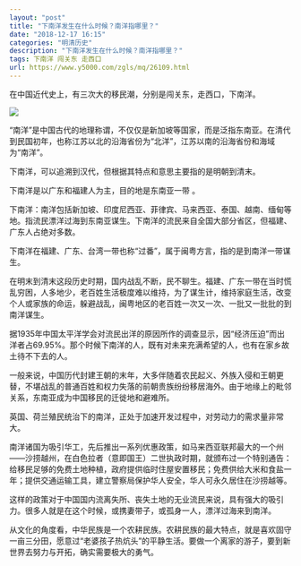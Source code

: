 ```yaml
---
layout: "post"
title: "下南洋发生在什么时候？南洋指哪里？"
date: "2018-12-17 16:15"
categories: "明清历史"
description: "下南洋发生在什么时候？南洋指哪里？"
tags: 下南洋 闯关东 走西口
url: https://www.y5000.com/zgls/mq/26109.html
---
```






在中国近代史上，有三次大的移民潮，分别是闯关东，走西口，下南洋。

![](https://img.y5000.com/uploads/allimg/171025/13-1G02516360a47.jpg)

“南洋”是中国古代的地理称谓，不仅仅是新加坡等国家，而是泛指东南亚。在清代到民国初年，也称江苏以北的沿海省份为“北洋”，江苏以南的沿海省份和海域为“南洋”。

下南洋，可以追溯到汉代，但根据其特点和意思主要指的是明朝到清末。

下南洋是以广东和福建人为主，目的地是东南亚一带 。

下南洋：南洋包括新加坡、印度尼西亚、菲律宾、马来西亚、泰国、越南、缅甸等地。指流民漂洋过海到东南亚谋生。下南洋的流民来自全国大部分省区，但福建、广东人占绝对多数。

下南洋在福建、广东、台湾一带也称“过番”，属于闽粤方言，指的是到南洋一带谋生。

在明末到清末这段历史时期，国内战乱不断，民不聊生。福建、广东一带在当时慌乱穷困，人多地少，老百姓生活极度难以维持，为了谋生计，维持家庭生活，改变个人或家族的命运，躲避战乱，闽粤地区的老百姓一次又一次、一批又一批批的到南洋谋生。

据1935年中国太平洋学会对流民出洋的原因所作的调查显示，因“经济压迫”而出洋者占69.95%。那个时候下南洋的人，既有对未来充满希望的人，也有在家乡故土待不下去的人。

一般来说，中国历代封建王朝的末年，大多伴随着农民起义、外族入侵和王朝更替，不堪战乱的普通百姓和权力失落的前朝贵族纷纷移居海外。由于地缘上的毗邻关系，东南亚成为中国移民的迁徙地和避难所。

英国、荷兰殖民统治下的南洋，正处于加速开发过程中，对劳动力的需求量非常大。

南洋诸国为吸引华工，先后推出一系列优惠政策，如马来西亚联邦最大的一个州——沙捞越州，在白色拉者（意即国王）二世执政时期，就颁布过一个特别通告：给移民足够的免费土地种植，政府提供临时住屋安置移民；免费供给大米和食盐一年；提供交通运输工具，建立警察局保护华人安全，华人可永久居住在沙捞越等。

这样的政策对于中国国内流离失所、丧失土地的无业流民来说，具有强大的吸引力。很多人就是在这个时候，或携妻带子，或孤身一人，漂洋过海来到南洋。

从文化的角度看，中华民族是一个农耕民族。农耕民族的最大特点，就是喜欢固守一亩三分田，愿意过“老婆孩子热炕头”的平静生活。要做一个离家的游子，要到新世界去努力与开拓，确实需要极大的勇气。

